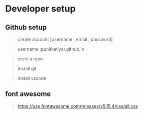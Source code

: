 # Developer setup

## Github setup 

> create account [username , email , password]

> username :punitkatiyar.github.io

> crete a rapo 

> Install git

> install vscode

## font awesome

> https://use.fontawesome.com/releases/v5.15.4/css/all.css 

